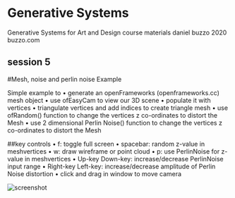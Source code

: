 # Generative Systems
Generative Systems for Art and Design course materials
 daniel buzzo 2020
 buzzo.com

## session 5

#Mesh, noise and perlin noise Example

Simple example to
• generate an openFrameworks (openframeworks.cc) mesh object
• use ofEasyCam to view our 3D scene
• populate it with vertices
• triangulate vertices and add indices to create triangle mesh
• use ofRandom() function to change the vertices z co-ordinates to distort the Mesh
• use 2 dimensional Perlin Noise() function to change the vertices z co-ordinates to distort the Mesh
 
##key controls
• f: toggle full screen 
• spacebar: random z-value in meshvertices
• w: draw wireframe or point cloud 
• p: use PerlinNoise for z-value in meshvertices
• Up-key Down-key: increase/decrease PerlinNoise input range 
• Right-key Left-key: increase/decrease amplitude of Perlin Noise distortion 
• click and drag in window to move camera


![screenshot](screenshotMeshExample.png)

